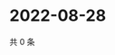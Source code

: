 # 2022-08-28

共 0 条

<!-- BEGIN WEIBO -->
<!-- 最后更新时间 Sun Aug 28 2022 13:21:17 GMT+0800 (China Standard Time) -->

<!-- END WEIBO -->

